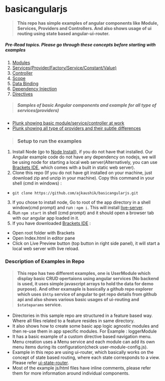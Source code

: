 # basicangularjs
> #### This repo has simple examples of angular components like Module, Services, Providers and Controllers. And also shows usage of ui routing using state based angular-ui-router.

##### Pre-Read topics. Please go through these concepts before starting with examples

1. [Modules](https://docs.angularjs.org/guide/module)
2. [Services(Provider/Factory/Service/Constant/Value)](https://docs.angularjs.org/guide/providers)
3. [Controller](https://docs.angularjs.org/guide/controller)
4. [Scope](https://docs.angularjs.org/guide/scope)
5. [Data Binding](https://docs.angularjs.org/guide/databinding)
6. [Dependency Injection](https://docs.angularjs.org/guide/di)
7. [Directives](https://docs.angularjs.org/guide/directive)

> ##### Samples of basic Angular components and example for all type of services(providers)
- [Plunk showing basic module/service/controller at work](http://plnkr.co/edit/T9srpUU7gmfKda0bhnvh?p=preview)
- [Plunk showing all type of providers and their subtle differences](http://plnkr.co/edit/JAVeweDD1AW4H0IiJ5kh?p=preview)

> ### Setup to run the examples
1. Install Node (go to [Node Install](https://nodejs.org/en/download/)), if you do not have that installed. Our Angular example code do not have any dependency on nodejs, we will be using node for starting a local web server(Alternatively, you can use [Brackets IDE](http://brackets.io/), which comes with a built in static web server).
2. Clone this repo (If you do not have git installed on your machine, just download zip and unzip in your machine). Copy this command in your shell (cmd in windows) : 
  - `git clone https://github.com/ajkaushik/basicangularjs.git`
3. If you chose to install node, Go to root of the app directory in a shell window(cmd prompt) and run : `npm i`. This will install [live-server](https://github.com/tapio/live-server).
4. Run `npm start` in shell (cmd prompt) and it should open a browser tab with our angular app loaded in it.
5. If you have downloaded [Brackets IDE](http://brackets.io/) :
  * Open root folder with Brackets
  * Open Index.html in editor pane
  * Click on Live Preview button (top button in right side panel), it will start a local web server with live reload.

### Description of Examples in Repo
> #### This repo has two different examples, one is UserModule which display basic CRUD opertaions using angular services (No backend is used, it uses simple javascript arrays to hold the data for demo purpose). And other examaple is basically a github repo explorer which uses `$http` service of angular to get repo details from github api and also shows various basic usages of ui-routing and `$stateparams` service.
- Directories in this sample repo are structured in a feature based way. Where all files related to a feature resides in same directory.
- It also shows how to create some basic app logic agnostic modules and then re-use them in app specific modules. For Example : loggerModule
- It has a basic example of a custom directive based navigation menu. Menu creation uses a Menu service and each module can add its own menu items during its configuration(check user-module-config.js).
- Example in this repo are using ui-router, which basically works on the concept of state based routing, where each state corresponds to a view. Please refer [ui-state-router](https://scotch.io/tutorials/angular-routing-using-ui-router).
- Most of the example js/html files have inline comments, please refer them for more information around individual components. 


